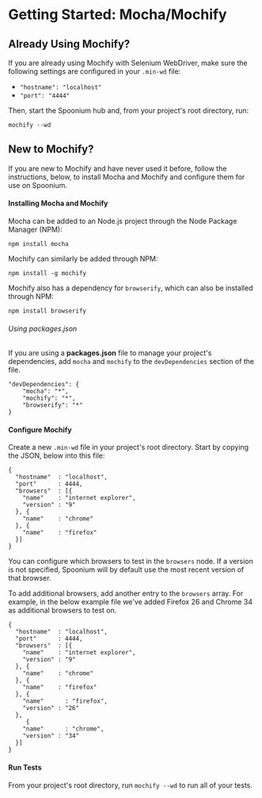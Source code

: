 # Getting Started: Mocha/Mochify

## Already Using Mochify? 

If you are already using Mochify with Selenium WebDriver, make sure the following settings are configured in your `.min-wd` file: 

- `"hostname": "localhost"`
- `"port": "4444"`

Then, start the Spoonium hub and, from your project's root directory, run: 

	mochify --wd

## New to Mochify? 

If you are new to Mochify and have never used it before, follow the instructions, below, to install Mocha and Mochify and configure them for use on Spoonium. 

#### Installing Mocha and Mochify

Mocha can be added to an Node.js project through the Node Package Manager (NPM): 

	npm install mocha

Mochify can similarly be added through NPM: 

	npm install -g mochify

Mochify also has a dependency for `browserify`, which can also be installed through NPM: 

	npm install browserify

###### Using packages.json

If you are using a **packages.json** file to manage your project's dependencies, add `mocha` and `mochify` to the `devDependencies` section of the file. 

	"devDependencies": {
		"mocha": "*",
		"mochify": "*",
		"browserify": "*"
	}

#### Configure Mochify

Create a new `.min-wd` file in your project's root directory. Start by copying the JSON, below into this file: 

	{
	  "hostname"  : "localhost",
	  "port"      : 4444,
	  "browsers"  : [{
	    "name"    : "internet explorer",
	    "version" : "9"
	  }, {
	    "name"    : "chrome"
	  }, {
	    "name"    : "firefox"
	  }]
	}

You can configure which browsers to test in the `browsers` node. If a version is not specified, Spoonium will by default use the most recent version of that browser.

To add additional browsers, add another entry to the `browsers` array. For example, in the below example file we've added Firefox 26 and Chrome 34 as additional browsers to test on. 

	{
	  "hostname"  : "localhost",
	  "port"      : 4444,
	  "browsers"  : [{
	    "name"    : "internet explorer",
	    "version" : "9"
	  }, {
	    "name"    : "chrome"
	  }, {
	    "name"    : "firefox"
	  }, {
	    "name"      : "firefox",
	    "version" : "26"
	  },
	     {
	    "name"      : "chrome",
	    "version" : "34"
	  }]
	}

#### Run Tests

From your project's root directory, run `mochify --wd` to run all of your tests. 